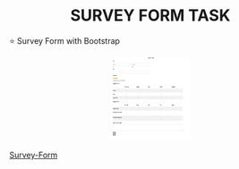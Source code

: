 <h1 align="center">SURVEY FORM TASK </h1>
⭐ Survey Form with Bootstrap

<p align="center">
<img src="/Assert/survey-form.png" width="140px" height="150px" alt="Selva">

<a href="https://surveyform-task.netlify.app/">Survey-Form</a>
</p>
